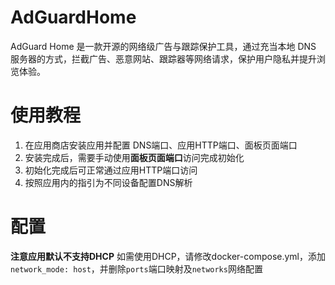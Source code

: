 # AdGuardHome

AdGuard Home 是一款开源的​​网络级广告与跟踪保护工具​​，通过充当本地 DNS 服务器的方式，拦截广告、恶意网站、跟踪器等网络请求，保护用户隐私并提升浏览体验。

# 使用教程

1. 在应用商店安装应用并配置 DNS端口、应用HTTP端口、面板页面端口
2. 安装完成后，需要手动使用**面板页面端口**访问完成初始化
3. 初始化完成后可正常通过应用HTTP端口访问
4. 按照应用内的指引为不同设备配置DNS解析

# 配置
**注意应用默认不支持DHCP**
如需使用DHCP，请修改docker-compose.yml，添加`network_mode: host`，并删除`ports`端口映射及`networks`网络配置